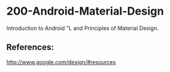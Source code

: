 200-Android-Material-Design
===========================

Introduction to Android "L and Principles of Material Design.


## References:

http://www.google.com/design/#resources
